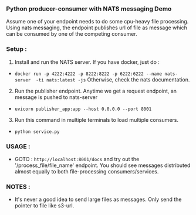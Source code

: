 
### Python producer-consumer with NATS messaging Demo
Assume one of your endpoint needs to do some cpu-heavy file processing. 
Using nats messaging, the endpoint publishes url of file as message which can be consumed by 
one of the competing consumer.


### Setup :
1. Install and run the NATS server. If you have docker, just do : 
- `docker run -p 4222:4222 -p 8222:8222 -p 6222:6222 --name nats-server  -ti nats:latest -js`
Otherwise, check the nats documentation.

2. Run the publisher endpoint. Anytime we get a request endpoint, an message is pushed to nats-server 
- `uvicorn publisher_app:app --host 0.0.0.0 --port 8001`

3. Run this command in multiple terminals to load multiple consumers.
- `python service.py`

### USAGE : 
- GOTO : `http://localhost:8001/docs` and try out the '/process_file/file_name' endpoint. You should see messages distributed almost equally to both file-processing consumers/services.

### NOTES : 
- It's never a good idea to send large files as messages. Only send the pointer to file like s3-url. 